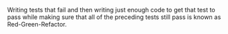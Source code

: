 Writing tests that fail and then writing just enough code to get that test to pass while making sure that all of the preceding tests still pass is known as Red-Green-Refactor.
